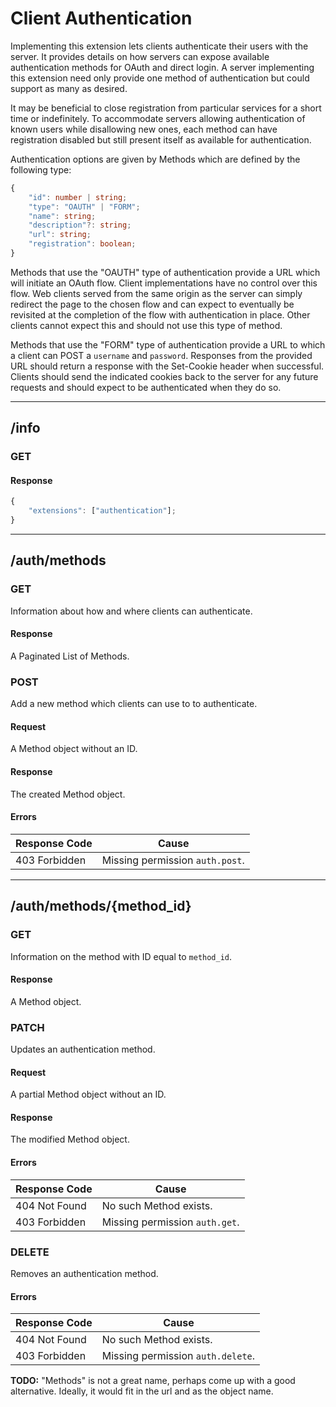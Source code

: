 Client Authentication
=====================
Implementing this extension lets clients authenticate their users with the server.
It provides details on how servers can expose available authentication methods for OAuth and direct login.
A server implementing this extension need only provide one method of authentication but could support as many as desired.

It may be beneficial to close registration from particular services for a short time or indefinitely.
To accommodate servers allowing authentication of known users while disallowing new ones, each method can have registration disabled but still present itself as available for authentication.

Authentication options are given by Methods which are defined by the following type:
```typescript
{
	"id": number | string;
	"type": "OAUTH" | "FORM";
	"name": string;
	"description"?: string;
	"url": string;
	"registration": boolean;
}
```
Methods that use the "OAUTH" type of authentication provide a URL which will initiate an OAuth flow.
Client implementations have no control over this flow.
Web clients served from the same origin as the server can simply redirect the page to the chosen flow and can expect to eventually be revisited at the completion of the flow with authentication in place.
Other clients cannot expect this and should not use this type of method.

Methods that use the "FORM" type of authentication provide a URL to which a client can POST a `username` and `password`.
Responses from the provided URL should return a response with the Set-Cookie header when successful.
Clients should send the indicated cookies back to the server for any future requests and should expect to be authenticated when they do so.

--------------------------------------------------------------------------------

## /info
### GET
#### Response
```typescript
{
	"extensions": ["authentication"];
}
```

--------------------------------------------------------------------------------

## /auth/methods
### GET
Information about how and where clients can authenticate.
#### Response
A Paginated List of Methods.

### POST
Add a new method which clients can use to to authenticate.
#### Request
A Method object without an ID.
#### Response
The created Method object.
#### Errors
| Response Code | Cause                           |
|---------------|---------------------------------|
| 403 Forbidden | Missing permission `auth.post`. |

--------------------------------------------------------------------------------

## /auth/methods/{method_id}
### GET
Information on the method with ID equal to `method_id`.
#### Response
A Method object.

### PATCH
Updates an authentication method.
#### Request
A partial Method object without an ID.
#### Response
The modified Method object.
#### Errors
| Response Code | Cause                          |
|---------------|--------------------------------|
| 404 Not Found | No such Method exists.         |
| 403 Forbidden | Missing permission `auth.get`. |

### DELETE
Removes an authentication method.
#### Errors
| Response Code | Cause                             |
|---------------|-----------------------------------|
| 404 Not Found | No such Method exists.            |
| 403 Forbidden | Missing permission `auth.delete`. |


**TODO:** "Methods" is not a great name, perhaps come up with a good alternative. Ideally, it would fit in the url and as the object name.